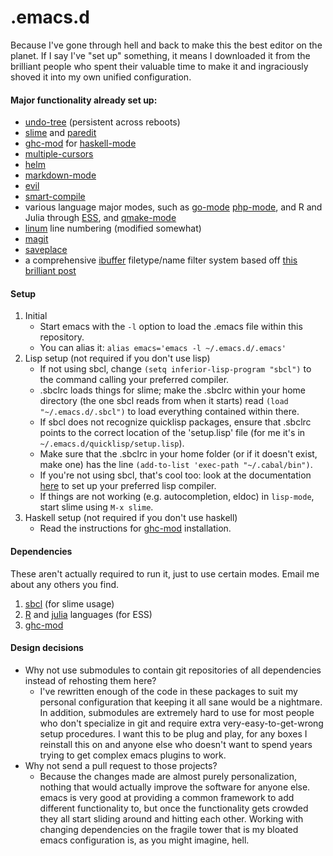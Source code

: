 .emacs.d
============

Because I've gone through hell and back to make this the best editor on the planet. If I say I've "set up" something, it means I downloaded it from the brilliant people who spent their valuable time to make it and ingraciously shoved it into my own unified configuration.

#### Major functionality already set up:

* [undo-tree](http://www.emacswiki.org/emacs/UndoTree) (persistent across reboots)
* [slime](http://common-lisp.net/project/slime/) and [paredit](http://www.emacswiki.org/emacs/ParEdit)
* [ghc-mod](http://www.mew.org/~kazu/proj/ghc-mod/en/) for [haskell-mode](http://www.haskell.org/haskellwiki/Emacs)
* [multiple-cursors](https://github.com/magnars/multiple-cursors.el)
* [helm](https://github.com/emacs-helm/helm)
* [markdown-mode](http://jblevins.org/projects/markdown-mode/)
* [evil](https://gitorious.org/evil/pages/Home)
* [smart-compile](http://www.emacswiki.org/emacs/SmartCompile)
* various language major modes, such as [go-mode](http://golang.org/misc/emacs/go-mode.el) [php-mode](http://sourceforge.net/projects/php-mode/), and R and Julia through [ESS](http://ess.r-project.org/), and [qmake-mode](https://code.google.com/p/qmake-mode/source/browse/qmake.el)
* [linum](http://www.logic.at/prolog/linum/linum.html) line numbering (modified somewhat)
* [magit](https://github.com/magit/magit)
* [saveplace](http://www.emacswiki.org/emacs/SavePlace)
* a comprehensive [ibuffer](http://www.emacswiki.org/emacs/IbufferMode) filetype/name filter system based off [this brilliant post](http://martinowen.net/blog/2010/02/03/tips-for-emacs-ibuffer.html)

#### Setup

1. Initial
	* Start emacs with the ```-l``` option to load the .emacs file within this repository.
	* You can alias it: ```alias emacs='emacs -l ~/.emacs.d/.emacs'```
2. Lisp setup (not required if you don't use lisp)
	* If not using sbcl, change ```(setq inferior-lisp-program "sbcl")``` to the command calling your preferred compiler.
	* .sbclrc loads things for slime; make the .sbclrc within your home directory (the one sbcl reads from when it starts) read ```(load "~/.emacs.d/.sbcl")``` to load everything contained within there.
    * If sbcl does not recognize quicklisp packages, ensure that .sbclrc points to the correct location of the 'setup.lisp' file (for me it's in ```~/.emacs.d/quicklisp/setup.lisp```).
    * Make sure that the .sbclrc in your home folder (or if it doesn't exist, make one) has the line ```(add-to-list 'exec-path "~/.cabal/bin")```.
    * If you're not using sbcl, that's cool too: look at the documentation [here](http://www.quicklisp.org/beta/) to set up your preferred lisp compiler.
	* If things are not working (e.g. autocompletion, eldoc) in ```lisp-mode```, start slime using ```M-x slime```.
3. Haskell setup (not required if you don't use haskell)
	* Read the instructions for [ghc-mod](http://www.mew.org/~kazu/proj/ghc-mod/en/) installation.

#### Dependencies
These aren't actually required to run it, just to use certain modes. Email me about any others you find.

1. [sbcl](http://sbcl.org) (for slime usage)
2. [R](http://www.r-project.org) and [julia](http://julialang.org) languages (for ESS)
3. [ghc-mod](http://www.mew.org/~kazu/proj/ghc-mod/en/)

#### Design decisions

* Why not use submodules to contain git repositories of all dependencies instead of rehosting them here?
	* I've rewritten enough of the code in these packages to suit my personal configuration that keeping it all sane would be a nightmare. In addition, submodules are extremely hard to use for most people who don't specialize in git and require extra very-easy-to-get-wrong setup procedures. I want this to be plug and play, for any boxes I reinstall this on and anyone else who doesn't want to spend years trying to get complex emacs plugins to work.
* Why not send a pull request to those projects?
	* Because the changes made are almost purely personalization, nothing that would actually improve the software for anyone else. emacs is very good at providing a common framework to add different functionality to, but once the functionality gets crowded they all start sliding around and hitting each other. Working with changing dependencies on the fragile tower that is my bloated emacs configuration is, as you might imagine, hell.

